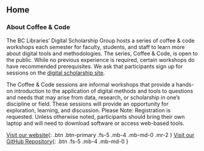 ## Home
### About Coffee & Code

The BC Libraries’ Digital Scholarship Group hosts a series of coffee & code workshops each semester for faculty, students, and staff to learn more about digital tools and methodologies. The series, Coffee & Code, is open to the public. While no previous experience is required, certain workshops do have recommended prerequisites. We ask that participants sign up for sessions on the [digital scholarship site](https://ds.bc.edu).

The Coffee & Code sessions are informal workshops that provide a hands-on introduction to the application of digital methods and tools to questions and needs that may arise from data, research, or scholarship in one’s discipline or field. These sessions will provide an opportunity for exploration, learning, and discussion.
Please Note: Registration is requested. Unless otherwise noted, participants should bring their own laptop and will need to download software or access web-based tools.









[Visit our website](https://ds.bc.edu){: .btn .btn-primary .fs-5 .mb-4 .mb-md-0 .mr-2 }   [Visit our GitHub Repository](https://github.com/BCDigSchol/coffee-code){: .btn .fs-5 .mb-4 .mb-md-0 }
